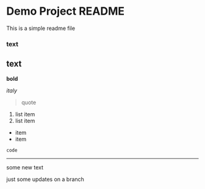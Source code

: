 
# Demo Project README

This is a simple readme file

### text
## text
**bold**

*italy*

> quote

1. list item
2. list item

- item
- item

`code`

---

some new text

just some updates on a branch
